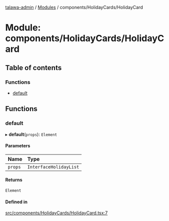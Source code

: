 [talawa-admin](../README.md) / [Modules](../modules.md) / components/HolidayCards/HolidayCard

# Module: components/HolidayCards/HolidayCard

## Table of contents

### Functions

- [default](components_HolidayCards_HolidayCard.md#default)

## Functions

### default

▸ **default**(`props`): `Element`

#### Parameters

| Name | Type |
| :------ | :------ |
| `props` | `InterfaceHolidayList` |

#### Returns

`Element`

#### Defined in

[src/components/HolidayCards/HolidayCard.tsx:7](https://github.com/krishna619/talawa-admin/blob/63d4450/src/components/HolidayCards/HolidayCard.tsx#L7)
